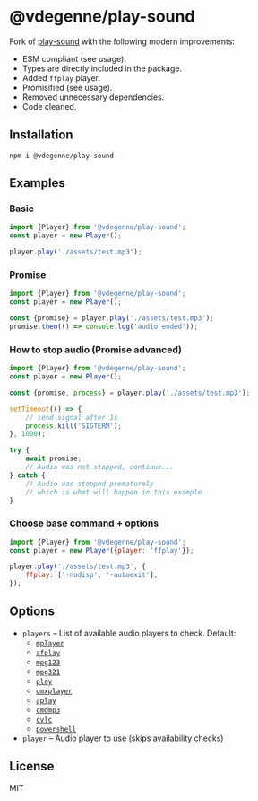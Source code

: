 # @vdegenne/play-sound

Fork of [play-sound](https://github.com/shime/play-sound) with the following modern improvements:

- ESM compliant (see usage).
- Types are directly included in the package.
- Added `ffplay` player.
- Promisified (see usage).
- Removed unnecessary dependencies.
- Code cleaned.

## Installation

    npm i @vdegenne/play-sound

## Examples

### Basic

```javascript
import {Player} from '@vdegenne/play-sound';
const player = new Player();

player.play('./assets/test.mp3');
```

### Promise

```javascript
import {Player} from '@vdegenne/play-sound';
const player = new Player();

const {promise} = player.play('./assets/test.mp3');
promise.then(() => console.log('audio ended'));
```

### How to stop audio (Promise advanced)

```javascript
import {Player} from '@vdegenne/play-sound';
const player = new Player();

const {promise, process} = player.play('./assets/test.mp3');

setTimeout(() => {
	// send signal after 1s
	process.kill('SIGTERM');
}, 1000);

try {
	await promise;
	// Audio was not stopped, continue...
} catch {
	// Audio was stopped prematurely
	// which is what will happen in this example
}
```

### Choose base command + options

```javascript
import {Player} from '@vdegenne/play-sound';
const player = new Player({player: 'ffplay'});

player.play('./assets/test.mp3', {
	ffplay: ['-nodisp', '-autoexit'],
});
```

## Options

- `players` – List of available audio players to check. Default:
  - [`mplayer`](https://www.mplayerhq.hu/)
  - [`afplay`](https://developer.apple.com/library/mac/documentation/Darwin/Reference/ManPages/man1/afplay.1.html)
  - [`mpg123`](http://www.mpg123.de/)
  - [`mpg321`](http://mpg321.sourceforge.net/)
  - [`play`](http://sox.sourceforge.net/)
  - [`omxplayer`](https://github.com/popcornmix/omxplayer)
  - [`aplay`](https://linux.die.net/man/1/aplay)
  - [`cmdmp3`](https://github.com/jimlawless/cmdmp3)
  - [`cvlc`](https://www.commandlinux.com/man-page/man1/cvlc.1.html)
  - [`powershell`](https://docs.microsoft.com/en-us/powershell/)
- `player` – Audio player to use (skips availability checks)

## License

MIT

